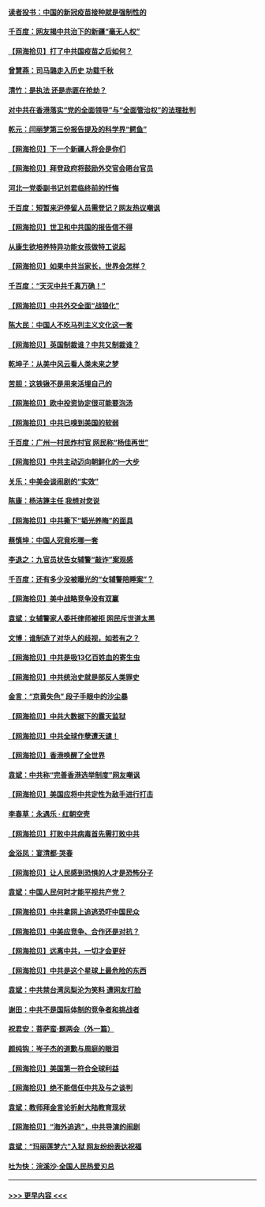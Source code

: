 #### [读者投书：中国的新冠疫苗接种就是强制性的](../pages/nsc993/n12859932.md?t=04071451) 
#### [千百度：网友揭中共治下的新疆“毫无人权”](../pages/nsc993/n12858385.md?t=04071451) 
#### [【网海拾贝】打了中共国疫苗之后如何？](../pages/nsc993/n12857866.md?t=04071451) 
#### [曾慧燕：司马璐走入历史 功载千秋](../pages/nsc993/n12856996.md?t=04071451) 
#### [清竹：是执法 还是赤匪在抢劫？](../pages/nsc993/n12856952.md?t=04071451) 
#### [对中共在香港落实“党的全面领导”与“全面管治权”的法理批判](../pages/nsc993/n12856929.md?t=04071451) 
#### [乾元：闫丽梦第三份报告提及的科学界“鳄鱼”](../pages/nsc993/n12855985.md?t=04071451) 
#### [【网海拾贝】下一个新疆人将会是你们](../pages/nsc993/n12855864.md?t=04071451) 
#### [【网海拾贝】拜登政府将鼓励外交官会晤台官员](../pages/nsc993/n12853615.md?t=04071451) 
#### [河北一党委副书记刘君临终前的忏悔](../pages/nsc993/n12849420.md?t=04071451) 
#### [千百度：短暂来沪停留人员需登记？网友热议嘲讽](../pages/nsc993/n12853497.md?t=04071451) 
#### [【网海拾贝】世卫和中共国的报告信不得](../pages/nsc993/n12850902.md?t=04071451) 
#### [从康生欲培养特异功能女孩做特工说起](../pages/nsc993/n12849289.md?t=04071451) 
#### [【网海拾贝】如果中共当家长，世界会怎样？](../pages/nsc993/n12848436.md?t=04071451) 
#### [千百度：“天灭中共千真万确！”](../pages/nsc993/n12845659.md?t=04071451) 
#### [【网海拾贝】中共外交全面“战狼化”](../pages/nsc993/n12845607.md?t=04071451) 
#### [陈大民：中国人不吃马列主义文化这一套](../pages/nsc993/n12842496.md?t=04071451) 
#### [【网海拾贝】英国制裁谁？中共又制裁谁？](../pages/nsc993/n12840909.md?t=04071451) 
#### [乾坤子：从美中风云看人类未来之梦](../pages/nsc993/n12840590.md?t=04071451) 
#### [苦胆：这铁锹不是用来活埋自己的](../pages/nsc993/n12839512.md?t=04071451) 
#### [【网海拾贝】欧中投资协定很可能要泡汤](../pages/nsc993/n12835122.md?t=04071451) 
#### [【网海拾贝】中共已嗅到美国的软弱](../pages/nsc993/n12832411.md?t=04071451) 
#### [千百度：广州一村民炸村官 网民称“杨佳再世”](../pages/nsc993/n12832380.md?t=04071451) 
#### [【网海拾贝】中共主动迈向朝鲜化的一大步](../pages/nsc993/n12829887.md?t=04071451) 
#### [关乐：中美会谈闹剧的“实效”](../pages/nsc993/n12826698.md?t=04071451) 
#### [陈康：杨洁篪主任  我想对您说](../pages/nsc993/n12826609.md?t=04071451) 
#### [【网海拾贝】中共撕下“韬光养晦”的面具](../pages/nsc993/n12826459.md?t=04071451) 
#### [蔡慎坤：中国人究竟吃哪一套](../pages/nsc993/n12826010.md?t=04071451) 
#### [李退之：九官员状告女辅警“敲诈”案观感](../pages/nsc993/n12823984.md?t=04071451) 
#### [千百度：还有多少没被曝光的“女辅警陪睡案”？](../pages/nsc993/n12822136.md?t=04071451) 
#### [【网海拾贝】美中战略竞争没有双赢](../pages/nsc993/n12822105.md?t=04071451) 
#### [袁斌：女辅警家人委托律师被拒 网民斥世道太黑](../pages/nsc993/n12822004.md?t=04071451) 
#### [文博：谁制造了对华人的歧视，如若有之？](../pages/nsc993/n12821635.md?t=04071451) 
#### [【网海拾贝】中共是吸13亿百姓血的寄生虫](../pages/nsc993/n12819191.md?t=04071451) 
#### [【网海拾贝】中共统治史就是部反人类罪史](../pages/nsc993/n12816738.md?t=04071451) 
#### [金言：“京黄失色” 段子手眼中的沙尘暴](../pages/nsc993/n12815700.md?t=04071451) 
#### [【网海拾贝】中共大数据下的露天监狱](../pages/nsc993/n12811075.md?t=04071451) 
#### [【网海拾贝】中共全球作孽遭天谴！](../pages/nsc993/n12810258.md?t=04071451) 
#### [【网海拾贝】香港唤醒了全世界](../pages/nsc993/n12809100.md?t=04071451) 
#### [袁斌：中共称“完善香港选举制度”网友嘲讽](../pages/nsc993/n12808994.md?t=04071451) 
#### [【网海拾贝】美国应将中共定性为敌手进行打击](../pages/nsc993/n12806870.md?t=04071451) 
#### [李春草：永遇乐 · 红朝空壳](../pages/nsc993/n12805365.md?t=04071451) 
#### [【网海拾贝】打败中共病毒首先需打败中共](../pages/nsc993/n12803930.md?t=04071451) 
#### [金浴凤：宴清都‧哭春](../pages/nsc993/n12801601.md?t=04071451) 
#### [【网海拾贝】让人民感到恐惧的人才是恐怖分子](../pages/nsc993/n12799347.md?t=04071451) 
#### [袁斌：中国人民何时才能平视共产党？](../pages/nsc993/n12799306.md?t=04071451) 
#### [【网海拾贝】中共拿网上追逃恐吓中国民众](../pages/nsc993/n12796905.md?t=04071451) 
#### [【网海拾贝】中美应竞争、合作还是对抗？](../pages/nsc993/n12794675.md?t=04071451) 
#### [【网海拾贝】远离中共，一切才会更好](../pages/nsc993/n12793572.md?t=04071451) 
#### [【网海拾贝】中共是这个星球上最危险的东西](../pages/nsc993/n12791400.md?t=04071451) 
#### [袁斌：中共禁台湾凤梨沦为笑料 遭网友打脸](../pages/nsc993/n12791335.md?t=04071451) 
#### [谢田：中共不是国际体制的竞争者和挑战者](../pages/nsc993/n12791212.md?t=04071451) 
#### [祝君安：菩萨蛮·题两会（外一篇）](../pages/nsc993/n12786801.md?t=04071451) 
#### [颜纯钩：岑子杰的道歉与周庭的眼泪](../pages/nsc993/n12786775.md?t=04071451) 
#### [【网海拾贝】美国第一符合全球利益](../pages/nsc993/n12786666.md?t=04071451) 
#### [【网海拾贝】绝不能信任中共及与之谈判](../pages/nsc993/n12784266.md?t=04071451) 
#### [袁斌：教师拜金言论折射大陆教育现状](../pages/nsc993/n12783868.md?t=04071451) 
#### [【网海拾贝】“海外追逃”，中共导演的闹剧](../pages/nsc993/n12781638.md?t=04071451) 
#### [袁斌：“玛丽莲梦六”入狱 网友纷纷表达祝福](../pages/nsc993/n12781432.md?t=04071451) 
#### [吐为快：浣溪沙·全国人民热爱刃总](../pages/nsc993/n12781393.md?t=04071451) 

----
#### [ >>> 更早内容 <<< ](../indexes/nsc993-earlier.md)
